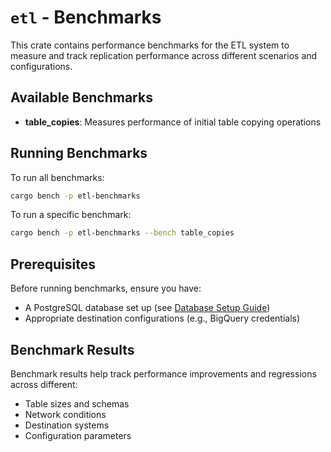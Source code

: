 # `etl` - Benchmarks

This crate contains performance benchmarks for the ETL system to measure and track replication performance across different scenarios and configurations.

## Available Benchmarks

- **table_copies**: Measures performance of initial table copying operations

## Running Benchmarks

To run all benchmarks:

```bash
cargo bench -p etl-benchmarks
```

To run a specific benchmark:

```bash
cargo bench -p etl-benchmarks --bench table_copies
```

## Prerequisites

Before running benchmarks, ensure you have:
- A PostgreSQL database set up (see [Database Setup Guide](../docs/guides/database-setup.md))
- Appropriate destination configurations (e.g., BigQuery credentials)

## Benchmark Results

Benchmark results help track performance improvements and regressions across different:
- Table sizes and schemas
- Network conditions
- Destination systems
- Configuration parameters